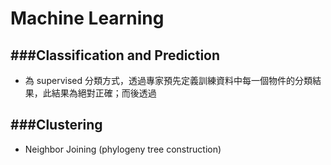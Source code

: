 # Machine Learning

<script src="../../js/general.js"></script>

###Classification and Prediction
---

* 為 supervised 分類方式，透過專家預先定義訓練資料中每一個物件的分類結果，此結果為絕對正確；而後透過

###Clustering
---

* Neighbor Joining (phylogeny tree construction)